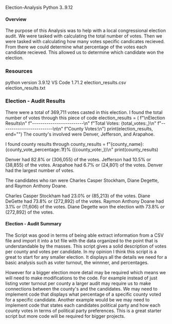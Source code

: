 Election-Analysis
Python 3..9.12

#### Overview
The purpose of this Analysis was to help with a local congressional election audit. We were tasked with calculating the total number of votes. Then we were tasked with calculating how many votes specific candicates recieved. From there we could determine what percentage of the votes each candidate recieved. This allowed us to determine which candidate won the election.

### Resources
python version 3.9.12
VS Code 1.71.2
election_results.csv
election_results.txt

### Election - Audit Results
There were a total of 369,711 votes casted in this election.
I found the total number of votes through this piece of code
election_results = ( f"\nElection Results\n" f"-------------------------\n" f"Total Votes: {total_votes:,}\n" f"-------------------------\n\n" f"County Votes:\n") print(election_results, end="")
The county's involved were Denver, Jefferson, and Arapahoe.

I found county results through
county_results = f"{county_name}: {county_vote_percentage:.1f}% ({county_vote:,})\n" print(county_results)

Denver had 82.8% or (306,055) of the votes.
Jefferson had 10.5% or (38,855) of the votes.
Arapahoe had 6.7% or (24,801) of the votes.
Denver had the largest number of votes.

The candidates who ran were Charles Casper Stockham, Diane Degette, and Raymon Anthony Doane.

Charles Casper Stockham had 23.0% or (85,213) of the votes.
Diane DeGette had 73.8% or (272,892) of the votes.
Raymon Anthony Doane had 3.1% or (11,606) of the votes.
Diane Degette won the election with 73.8% or (272,892) of the votes.

#### Election - Audit Summary
The Script was good in terms of being able extract information from a CSV file and import it into a txt file with the data organized to the point that is understandable by the masses. This script gives a solid description of votes per county and votes per candidate. In my opinion I think this script is a great to start for any smaller election. It displays all the details we need for a basic analysis such as voter turnout, the winnner, and percentages.

However for a bigger election more detail may be required which means we will need to make modifications to the code. For example instead of just listing voter turnout per county a larger audit may require us to make connections between the county's and the candidates. We may need to implement code that displays what percentage of a specific county voted for a specific candidate. Another example would be we may need to implement code that states each candidates political party and how each county votes in terms of political party preferences. This is a great starter script but more code will be required for bigger projects.


